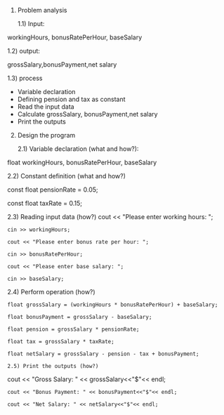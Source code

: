 1) Problem analysis
   
   1.1) Input: 

workingHours, bonusRatePerHour, baseSalary
   
   1.2) output:

 grossSalary,bonusPayment,net salary 
   
   1.3) process
   - Variable declaration 
   - Defining pension and tax as constant 
   - Read the input data
   - Calculate grossSalary, bonusPayment,net salary 
   - Print the outputs 
2) Design the program
   
   2.1) Variable declaration (what and how?):

 float workingHours, bonusRatePerHour, baseSalary

   2.2) Constant definition (what and how?)

 const float pensionRate = 0.05;

 const float taxRate = 0.15;

   2.3) Reading input data (how?) 
    cout << "Please enter working hours: ";

    cin >> workingHours;

    cout << "Please enter bonus rate per hour: ";

    cin >> bonusRatePerHour;

    cout << "Please enter base salary: ";

    cin >> baseSalary;

   2.4) Perform operation (how?)

    float grossSalary = (workingHours * bonusRatePerHour) + baseSalary;

    float bonusPayment = grossSalary - baseSalary;

    float pension = grossSalary * pensionRate;

    float tax = grossSalary * taxRate;

    float netSalary = grossSalary - pension - tax + bonusPayment;

    2.5) Print the outputs (how?)
 
cout << "Gross Salary: " << grossSalary<<"$"<< endl;

    cout << "Bonus Payment: " << bonusPayment<<"$"<< endl;

    cout << "Net Salary: " << netSalary<<"$"<< endl;

